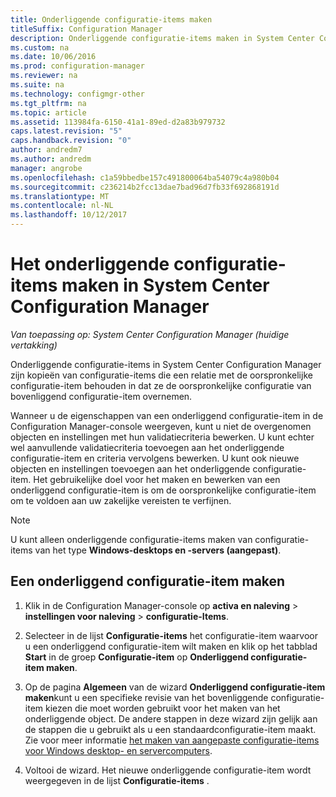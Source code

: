 ```yaml
---
title: Onderliggende configuratie-items maken
titleSuffix: Configuration Manager
description: Onderliggende configuratie-items maken in System Center Configuration Manager.
ms.custom: na
ms.date: 10/06/2016
ms.prod: configuration-manager
ms.reviewer: na
ms.suite: na
ms.technology: configmgr-other
ms.tgt_pltfrm: na
ms.topic: article
ms.assetid: 113984fa-6150-41a1-89ed-d2a83b979732
caps.latest.revision: "5"
caps.handback.revision: "0"
author: andredm7
ms.author: andredm
manager: angrobe
ms.openlocfilehash: c1a59bbedbe157c491800064ba54079c4a980b04
ms.sourcegitcommit: c236214b2fcc13dae7bad96d7fb33f692868191d
ms.translationtype: MT
ms.contentlocale: nl-NL
ms.lasthandoff: 10/12/2017
---
```

# <a name="how-to-create-child-configuration-items-in-system-center-configuration-manager"></a>Het onderliggende configuratie-items maken in System Center Configuration Manager

*Van toepassing op: System Center Configuration Manager (huidige vertakking)*

Onderliggende configuratie-items in System Center Configuration Manager zijn kopieën van configuratie-items die een relatie met de oorspronkelijke configuratie-item behouden in dat ze de oorspronkelijke configuratie van bovenliggend configuratie-item overnemen.  

Wanneer u de eigenschappen van een onderliggend configuratie-item in de Configuration Manager-console weergeven, kunt u niet de overgenomen objecten en instellingen met hun validatiecriteria bewerken. U kunt echter wel aanvullende validatiecriteria toevoegen aan het onderliggende configuratie-item en criteria vervolgens bewerken. U kunt ook nieuwe objecten en instellingen toevoegen aan het onderliggende configuratie-item.
Het gebruikelijke doel voor het maken en bewerken van een onderliggend configuratie-item is om de oorspronkelijke configuratie-item om te voldoen aan uw zakelijke vereisten te verfijnen.  

> [!NOTE]  
>  U kunt alleen onderliggende configuratie-items maken van configuratie-items van het type **Windows-desktops en -servers (aangepast)**.  

## <a name="to-create-a-child-configuration-item"></a>Een onderliggend configuratie-item maken  

1.  Klik in de Configuration Manager-console op **activa en naleving** > **instellingen voor naleving** > **configuratie-Items**.  

3.  Selecteer in de lijst **Configuratie-items** het configuratie-item waarvoor u een onderliggend configuratie-item wilt maken en klik op het tabblad **Start** in de groep **Configuratie-item** op **Onderliggend configuratie-item maken**.  

4.  Op de pagina **Algemeen** van de wizard **Onderliggend configuratie-item maken**kunt u een specifieke revisie van het bovenliggende configuratie-item kiezen die moet worden gebruikt voor het maken van het onderliggende object. De andere stappen in deze wizard zijn gelijk aan de stappen die u gebruikt als u een standaardconfiguratie-item maakt. Zie voor meer informatie [het maken van aangepaste configuratie-items voor Windows desktop- en servercomputers](../../compliance/deploy-use/create-custom-configuration-items-for-windows-desktop-and-server-computers-managed-with-the-client.md).  

5.  Voltooi de wizard. Het nieuwe onderliggende configuratie-item wordt weergegeven in de lijst **Configuratie-items** .  
